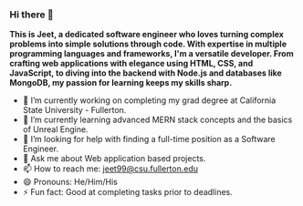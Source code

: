 ### Hi there 👋

**This is Jeet, a dedicated software engineer who loves turning complex problems into simple solutions through code. With expertise in multiple programming languages and frameworks, I'm a versatile developer. From crafting web applications with elegance using HTML, CSS, and JavaScript, to diving into the backend with Node.js and databases like MongoDB, my passion for learning keeps my skills sharp.**

- 🔭 I’m currently working on completing my grad degree at California State University - Fullerton.
- 🌱 I’m currently learning advanced MERN stack concepts and the basics of Unreal Engine.
- 🤔 I’m looking for help with finding a full-time position as a Software Engineer.
- 💬 Ask me about Web application based projects.
- 📫 How to reach me: jeet99@csu.fullerton.edu
- 😄 Pronouns: He/Him/His
- ⚡ Fun fact: Good at completing tasks prior to deadlines.

